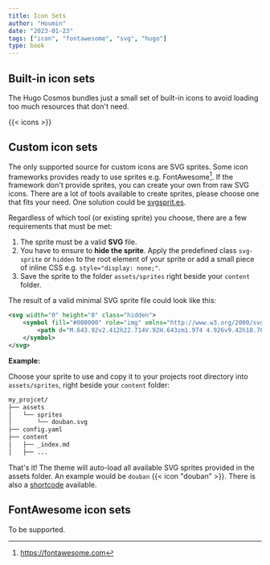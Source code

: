 ```yaml
---
title: Icon Sets
author: "Houmin"
date: "2023-01-23"
tags: ["icon", "fontawesome", "svg", "hugo"]
type: book
---
```


## Built-in icon sets

The Hugo Cosmos bundles just a small set of built-in icons to avoid loading too much resources that don't need.

{{< icons >}}


## Custom icon sets

The only supported source for custom icons are SVG sprites. Some icon frameworks provides ready to use sprites e.g. FontAwesome[^1]. If the framework don't provide sprites, you can create your own from raw SVG icons. There are a lot of tools available to create sprites, please choose one that fits your need. One solution could be [svgsprit.es](https://svgsprit.es/).

Regardless of which tool (or existing sprite) you choose, there are a few requirements that must be met:

1. The sprite must be a valid **SVG** file.
2. You have to ensure to **hide the sprite**. Apply the predefined class `svg-sprite` or `hidden` to the root element of your sprite or add a small piece of inline CSS e.g. `style="display: none;"`.
3. Save the sprite to the folder `assets/sprites` right beside your `content` folder.

The result of a valid minimal SVG sprite file could look like this:

```XML
<svg width="0" height="0" class="hidden">
    <symbol fill="#000000" role="img" xmlns="http://www.w3.org/2000/svg" viewBox="0 0 24 24" id="douban">
        <path d="M.643.92v2.412h22.714V.92H.643zm1.974 4.926v9.42h18.764v-9.42H2.617zm2.72 2.408H18.69v4.605H5.338V8.254zm1.657 7.412-2.512.938c1.037 1.461 1.87 2.825 2.512 4.091H0v2.385h24v-2.385h-6.678c.818-1.176 1.589-2.543 2.303-4.091l-2.73-.938a29.952 29.952 0 0 1-2.479 5.03h-4.75c-.786-1.962-1.677-3.641-2.672-5.03z"></path>
    </symbol>
</svg>
```

**Example:**

Choose your sprite to use and copy it to your projects root directory into `assets/sprites`, right beside your `content` folder:

```Bash
my_projcet/
├── assets
│   └── sprites
│       └── douban.svg
├── config.yaml
├── content
│   ├── _index.md
│   ├── ...
```

That's it! The theme will auto-load all available SVG sprites provided in the assets folder. An example would be `douban` {{< icon "douban" >}}. There is also a [shortcode](/docs/shortcodes/icon) available.

## FontAwesome icon sets

To be supported.

[^1]: https://fontawesome.com